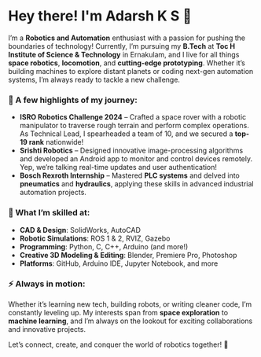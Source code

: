 # Hey there! I'm Adarsh K S 👋

I’m a **Robotics and Automation** enthusiast with a passion for pushing the boundaries of technology! Currently, I’m pursuing my **B.Tech** at **Toc H Institute of Science & Technology** in Ernakulam, and I live for all things **space robotics**, **locomotion**, and **cutting-edge prototyping**. Whether it’s building machines to explore distant planets or coding next-gen automation systems, I’m always ready to tackle a new challenge.

### 🚀 A few highlights of my journey:
- **ISRO Robotics Challenge 2024** – Crafted a space rover with a robotic manipulator to traverse rough terrain and perform complex operations. As Technical Lead, I spearheaded a team of 10, and we secured a **top-19 rank** nationwide!
- **Srishti Robotics** – Designed innovative image-processing algorithms and developed an Android app to monitor and control devices remotely. Yep, we’re talking real-time updates and user authentication!
- **Bosch Rexroth Internship** – Mastered **PLC systems** and delved into **pneumatics** and **hydraulics**, applying these skills in advanced industrial automation projects.

### 🔧 What I’m skilled at:
- **CAD & Design**: SolidWorks, AutoCAD
- **Robotic Simulations**: ROS 1 & 2, RVIZ, Gazebo
- **Programming**: Python, C, C++, Arduino (and more!)
- **Creative 3D Modeling & Editing**: Blender, Premiere Pro, Photoshop
- **Platforms**: GitHub, Arduino IDE, Jupyter Notebook, and more

### ⚡ Always in motion:
Whether it’s learning new tech, building robots, or writing cleaner code, I’m constantly leveling up. My interests span from **space exploration** to **machine learning**, and I’m always on the lookout for exciting collaborations and innovative projects.

Let’s connect, create, and conquer the world of robotics together! 🚀
